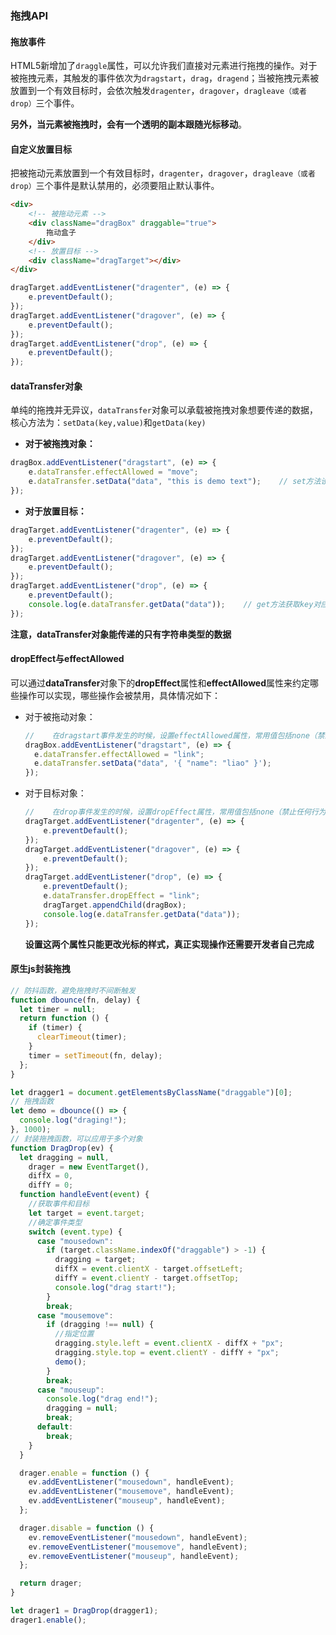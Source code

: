 ### 拖拽API

#### 拖放事件

​	HTML5新增加了`draggle`属性，可以允许我们直接对元素进行拖拽的操作。对于被拖拽元素，其触发的事件依次为`dragstart`，`drag`，`dragend`；当被拖拽元素被放置到一个有效目标时，会依次触发`dragenter`，`dragover`，`dragleave（或者drop）`三个事件。

​	**另外，当元素被拖拽时，会有一个透明的副本跟随光标移动**。

#### 自定义放置目标

​	把被拖动元素放置到一个有效目标时，`dragenter`，`dragover`，`dragleave（或者drop）`三个事件是默认禁用的，必须要阻止默认事件。

```html
<div>
    <!-- 被拖动元素 -->
	<div className="dragBox" draggable="true">
		拖动盒子
	</div>
    <!-- 放置目标 -->
	<div className="dragTarget"></div>
</div>
```

```js
dragTarget.addEventListener("dragenter", (e) => {
	e.preventDefault();
});
dragTarget.addEventListener("dragover", (e) => {
	e.preventDefault();
});
dragTarget.addEventListener("drop", (e) => {
	e.preventDefault();
});
```

#### dataTransfer对象

​	单纯的拖拽并无异议，`dataTransfer`对象可以承载被拖拽对象想要传递的数据，核心方法为：`setData(key,value)`和`getData(key)`

- **对于被拖拽对象：**

```js
dragBox.addEventListener("dragstart", (e) => {
	e.dataTransfer.effectAllowed = "move";
	e.dataTransfer.setData("data", "this is demo text");	// set方法设置传递的键值对
});
```

- **对于放置目标：**

```js
dragTarget.addEventListener("dragenter", (e) => {
	e.preventDefault();
});
dragTarget.addEventListener("dragover", (e) => {
	e.preventDefault();
});
dragTarget.addEventListener("drop", (e) => {
	e.preventDefault();
	console.log(e.dataTransfer.getData("data"));	// get方法获取key对应的value
});
```

​	**注意，dataTransfer对象能传递的只有字符串类型的数据**

#### **dropEffect**与**effectAllowed**

​	可以通过**dataTransfer**对象下的**dropEffect**属性和**effectAllowed**属性来约定哪些操作可以实现，哪些操作会被禁用，具体情况如下：

- 对于被拖动对象：

  ```js
  //	在dragstart事件发生的时候，设置effectAllowed属性，常用值包括none（禁止任何行为）、link（允许link对应的dropEffect）、move（允许move对应的dropEffect）、copy（允许copy对应的dropEffect）、all（允许任何dropEffect）
  dragBox.addEventListener("dragstart", (e) => {
  	e.dataTransfer.effectAllowed = "link";
  	e.dataTransfer.setData("data", '{ "name": "liao" }');
  });
  ```

- 对于目标对象：

  ```js
  //	在drop事件发生的时候，设置dropEffect属性，常用值包括none（禁止任何行为）、link（被拖动元素移动到放置目标后会跳转链接）、move（应该把被拖动元素移动到放置目标）、copy（应该把被拖动元素放置到放置目标）
  dragTarget.addEventListener("dragenter", (e) => {
      e.preventDefault();
  });
  dragTarget.addEventListener("dragover", (e) => {
      e.preventDefault();
  });
  dragTarget.addEventListener("drop", (e) => {
      e.preventDefault();
      e.dataTransfer.dropEffect = "link";
      dragTarget.appendChild(dragBox);
      console.log(e.dataTransfer.getData("data"));
  });
  ```

  ​	**设置这两个属性只能更改光标的样式，真正实现操作还需要开发者自己完成**

#### 原生js封装拖拽

```js
// 防抖函数，避免拖拽时不间断触发
function dbounce(fn, delay) {
  let timer = null;
  return function () {
    if (timer) {
      clearTimeout(timer);
    }
    timer = setTimeout(fn, delay);
  };
}

let dragger1 = document.getElementsByClassName("draggable")[0];
// 拖拽函数
let demo = dbounce(() => {
  console.log("draging!");
}, 1000);
// 封装拖拽函数，可以应用于多个对象
function DragDrop(ev) {
  let dragging = null,
    drager = new EventTarget(),
    diffX = 0,
    diffY = 0;
  function handleEvent(event) {
    //获取事件和目标
    let target = event.target;
    //确定事件类型
    switch (event.type) {
      case "mousedown":
        if (target.className.indexOf("draggable") > -1) {
          dragging = target;
          diffX = event.clientX - target.offsetLeft;
          diffY = event.clientY - target.offsetTop;
          console.log("drag start!");
        }
        break;
      case "mousemove":
        if (dragging !== null) {
          //指定位置
          dragging.style.left = event.clientX - diffX + "px";
          dragging.style.top = event.clientY - diffY + "px";
          demo();
        }
        break;
      case "mouseup":
        console.log("drag end!");
        dragging = null;
        break;
      default:
        break;
    }
  }

  drager.enable = function () {
    ev.addEventListener("mousedown", handleEvent);
    ev.addEventListener("mousemove", handleEvent);
    ev.addEventListener("mouseup", handleEvent);
  };

  drager.disable = function () {
    ev.removeEventListener("mousedown", handleEvent);
    ev.removeEventListener("mousemove", handleEvent);
    ev.removeEventListener("mouseup", handleEvent);
  };

  return drager;
}

let drager1 = DragDrop(dragger1);
drager1.enable();
```

